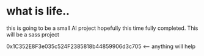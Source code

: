 # what is life..

this is going to be a small AI project hopefully this time fully completed. This will be a sass project

0x1C352E8F3e035c524F2385818b44859906d3c705 <-- anything will help